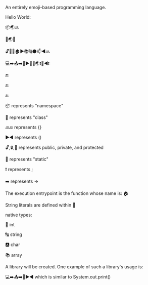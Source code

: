 An entirely emoji-based programming language.



Hello World:

📦🌏🔜

 📏🌏🔜

  🔓📌🔢🏠▶️📚🔠⚫📫◀️🔜

   💻➡️📤➡️🎦▶️💬👋🌏❗💬◀️❗

  🔚

 🔚

🔚



📦 represents "namespace"

📏 represents "class"

🔜🔚 represents {}

▶️◀️ ️represents ()

🔓,🔒,🔐 represents public, private, and protected

📌 represents "static"

️❗ represents ;

➡️ represents ->



The execution entrypoint is the function whose name is: 🏠

String literals are defined within 💬



native types:

  🔢  int

  🔠  string

  🅰  char

  📚  array



A library will be created.  One example of such a library's usage is:

 💻➡️📤➡️🎦▶️◀️ which is similar to System.out.print()
